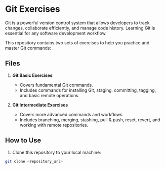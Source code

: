 # Git Exercises

Git is a powerful version control system that allows developers to track changes, collaborate efficiently, and manage code history. Learning Git is essential for any software development workflow.

This repository contains two sets of exercises to help you practice and master Git commands:

## Files

1. **Git Basic Exercises**  
   - Covers fundamental Git commands.  
   - Includes commands for installing Git, staging, committing, tagging, and basic remote operations.  

2. **Git Intermediate Exercises**  
   - Covers more advanced commands and workflows.  
   - Includes branching, merging, stashing, pull & push, reset, revert, and working with remote repositories.  

## How to Use

1. Clone this repository to your local machine:  
```bash
git clone <repository_url>
